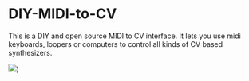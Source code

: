 # DIY-MIDI-to-CV
This is a DIY and open source MIDI to CV interface. It lets you use midi keyboards, loopers or computers to control all kinds of CV based synthesizers.

![]([https://raw.githubusercontent.com/TuckerMacor/Schematic/DIY-MIDI-to-CV/tree/main/Schematic.svg]))

